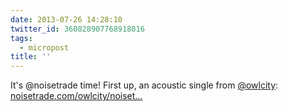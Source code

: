 ```yaml
---
date: 2013-07-26 14:28:10
twitter_id: 360828907768918016
tags:
  - micropost
title: ''
---
```


It's @noisetrade time! First up, an acoustic single from [@owlcity](https://twitter.com/owlcity): [noisetrade.com/owlcity/noiset…](http://noisetrade.com/owlcity/noisetrade-sampler)
